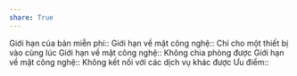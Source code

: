 ```yaml
---
share: True
---
```

Giới hạn của bản miễn phí:: 
Giới hạn về mặt công nghệ:: Chỉ cho một thiết bị vào cùng lúc
Giới hạn về mặt công nghệ:: Không chia phòng được
Giới hạn về mặt công nghệ:: Không kết nối với các dịch vụ khác được
Ưu điểm::
